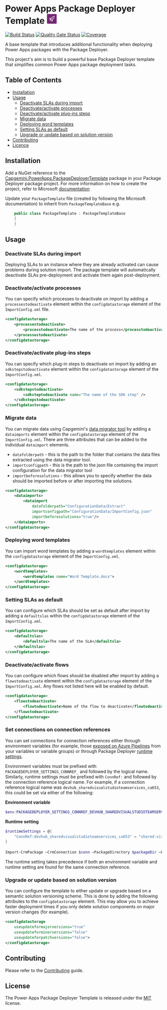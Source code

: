 # Power Apps Package Deployer Template <img src="src\Capgemini.PowerApps.PackageDeployerTemplate\images\Capgemini.PowerApps.PackageDeployerTemplate.svg" alt="Logo" height="32" />

[![Build Status](https://capgeminiuk.visualstudio.com/GitHub%20Support/_apis/build/status/CI-Builds/NuGet%20Packages/Capgemini.PowerAppsPackageDeployerTemplate?branchName=master)](https://capgeminiuk.visualstudio.com/GitHub%20Support/_build/latest?definitionId=205&branchName=master) [![Quality Gate Status](https://sonarcloud.io/api/project_badges/measure?project=Capgemini_xrm-packagedeployer&metric=alert_status)](https://sonarcloud.io/dashboard?id=Capgemini_xrm-packagedeployer) [![Coverage](https://sonarcloud.io/api/project_badges/measure?project=Capgemini_xrm-packagedeployer&metric=coverage)](https://sonarcloud.io/dashboard?id=Capgemini_xrm-packagedeployer)

A base template that introduces additional functionality when deploying Power Apps packages with the Package Deployer.

This project's aim is to build a powerful base Package Deployer template that simplifies common Power Apps package deployment tasks.

## Table of Contents

- [Installation](#Installation)
- [Usage](#Usage)
  - [Deactivate SLAs during import](#Deactivate-SLAs-during-import)
  - [Deactivate/activate processes](#Deactivateactivate-processes)
  - [Deactivate/activate plug-ins steps](#Deactivateactivate-plug-ins-steps)
  - [Migrate data](#Migrate-data)
  - [Deploying word templates](#Deploying-word-templates)
  - [Setting SLAs as default](#Setting-SLAs-as-default)
  - [Upgrade or update based on solution version](#Upgrade-or-update-based-on-solution-version)
- [Contributing](#Contributing)
- [Licence](#Licence)

## Installation

Add a NuGet reference to the [Capgemini.PowerApps.PackageDeployerTemplate](https://www.nuget.org/packages/Capgemini.PowerApps.PackageDeployerTemplate) package in your Package Deployer package project. For more information on how to create the project, refer to Microsoft [documentation](https://docs.microsoft.com/en-us/powerapps/developer/common-data-service/package-deployer/create-packages-package-deployer#step-1-create-a-project-using-the-template)

Update your `PackageTemplate` file (created by following the Microsoft documentation) to inherit from `PackageTemplateBase` e.g.

```csharp
    public class PackageTemplate : PackageTemplateBase
    {
    }
```

## Usage

### Deactivate SLAs during import

Deploying SLAs to an instance where they are already activated can cause problems during solution import. The package template will automatically deactivate SLAs pre-deployment and activate them again post-deployment.

### Deactivate/activate processes

You can specify which processes to deactivate on import by adding a `processestodeactivate` element within the `configdatastorage` element of the `ImportConfig.xml` file.

```xml
<configdatastorage>
    <processestodeactivate>
        <processtodeactivate>The name of the process</processtodeactivate>
    </processestodeactivate>
</configdatastorage>
```

### Deactivate/activate plug-ins steps

You can specify which plug-in steps to deactivate on import by adding an `sdkstepstodeactivate` element within the `configdatastorage` element of the `ImportConfig.xml`.

```xml
<configdatastorage>
    <sdkstepstodeactivate>
        <sdksteptodeactivate name="The name of the SDK step" />
    </sdkstepstodeactivate>
</configdatastorage>
```

### Migrate data

You can migrate data using Capgemini's [data migrator tool](https://github.com/Capgemini/xrm-datamigration) by adding a `dataimports` element within the `configdatastorage` element of the `ImportConfig.xml`. There are three attributes that can be added to the individual `dataimport` elements.

- `datafolderpath` - this is the path to the folder that contains the data files extracted using the data migrator tool.
- `importconfigpath` - this is the path to the json file containing the import configuration for the data migrator tool
- `importbeforesolutions` - this allows you to specify whether the data should be imported before or after importing the solutions.

```xml
<configdatastorage>
    <dataimports>
        <dataimport 
            datafolderpath="ConfigurationData/Extract"
            importconfigpath="ConfigurationData/ImportConfig.json"
            importbeforesolutions="true"/>
    </dataimports>
</configdatastorage>
```

### Deploying word templates

You can import word templates by adding a `wordtemplates` element within the `configdatastorage` element of the `ImportConfig.xml`.

```xml
<configdatastorage>
    <wordtemplates>
        <wordtemplates name="Word Template.docx">
    </wordtemplates>
</configdatastorage>
```

### Setting SLAs as default

You can configure which SLAs should be set as default after import by adding a `defaultslas` within the `configdatastorage` element of the `ImportConfig.xml`.

```xml
<configdatastorage>
    <defaultslas>
        <defaultsla>The name of the SLA</defaultsla>
    </defaultslas>
</configdatastorage>
```

### Deactivate/activate flows

You can configure which flows should be disabled after import by adding a `flowstodeactivate` element within the `configdatastorage` element of the `ImportConfig.xml`. Any flows not listed here will be enabled by default. 

```xml
<configdatastorage>
    <flowstodeactivate>
        <flowtodeactivate>Name of the flow to deactivate</flowtodeactivate>
    </flowstodeactivate>
</configdatastorage>
```

### Set connections on connection references

You can set connections for connection references either through environment variables (for example, those [exposed on Azure Pipelines](https://docs.microsoft.com/en-us/azure/devops/pipelines/process/variables?view=azure-devops&tabs=yaml%2Cbatch#access-variables-through-the-environment) from your variables or variable groups) or through Package Deployer [runtime settings](https://docs.microsoft.com/en-us/power-platform/admin/deploy-packages-using-package-deployer-windows-powershell#use-the-cmdlet-to-deploy-packages).

Environment variables must be prefixed with `PACKAGEDEPLOYER_SETTINGS_CONNREF_` and followed by the logical name. Similarly, runtime settings must be prefixed with `ConnRef:` and followed by the connection reference logical name. For example, if a connection reference logical name was `devhub_sharedvisualstudioteamservices_ca653`, this could be set via either of the following:

**Environment variable**

```powershell
$env:PACKAGEDEPLOYER_SETTINGS_CONNREF_DEVHUB_SHAREDVISUALSTUDIOTEAMSERVICES_CA653 = "shared-visualstudiot-44dd3131-3292-482a-9ec3-32cd7f3e799b"
```

**Runtime setting**

```powershell
$runtimeSettings = @{ 
    "ConnRef:devhub_sharedvisualstudioteamservices_ca653" = "shared-visualstudiot-44dd3131-3292-482a-9ec3-32cd7f3e799b" 
}

Import-CrmPackage –CrmConnection $conn –PackageDirectory $packageDir –PackageName Package.dll –RuntimePackageSettings $runtimeSettings
```

The runtime setting takes precedence if both an environment variable and runtime setting are found for the same connection reference.

### Upgrade or update based on solution version

You can configure the template to either update or upgrade based on a semantic solution versioning scheme. This is done by adding the following attributes to the `configdatastorage` element. This may allow you to achieve faster deployment times if you only delete solution components on major version changes (for example).

```xml
<configdatastorage
    useupdateformajorversions="true"
    useupdateforminorversions="false"
    useupdateforpatchversions="false">
</configdatastorage>
```

## Contributing

Please refer to the [Contributing](./CONTRIBUTING.md) guide.

## License

The Power Apps Package Deployer Template is released under the [MIT](./LICENSE) license.
